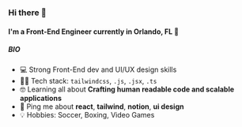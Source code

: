 ### Hi there 👋

#### I'm a Front-End Engineer currently in Orlando, FL 📍 

##### BIO

- 💻 Strong Front-End dev and UI/UX design skills
- 👨‍💻 Tech stack: `tailwindcss`, `.js`, `.jsx`, `.ts`
- 🤓 Learning all about **Crafting human readable code and scalable applications**
- 💬 Ping me about **react**, **tailwind**, **notion**, **ui design**
- 💡 Hobbies: Soccer, Boxing, Video Games
